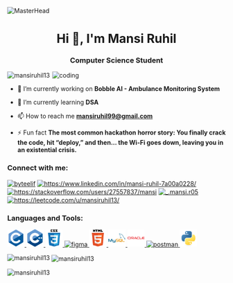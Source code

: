 ![MasterHead](https://raw.githubusercontent.com/sagar-viradiya/sagar-viradiya/master/resources/banner.png)
<h1 align="center">Hi 👋, I'm Mansi Ruhil</h1>
<h3 align="center">Computer Science Student</h3>
<img align="right" alt="coding" width="400" src="https://miro.medium.com/v2/resize:fit:828/format:webp/1*qdAW1TjCN57h1lbuuzvchg.gif">

<p align="left"> <img src="https://komarev.com/ghpvc/?username=mansiruhil13&label=Profile%20views&color=0e75b6&style=flat" alt="mansiruhil13" /> </p>

- 🔭 I’m currently working on **Bobble AI - Ambulance Monitoring System**

- 🌱 I’m currently learning **DSA**

- 📫 How to reach me **mansiruhil99@gmail.com**

- ⚡ Fun fact **The most common hackathon horror story: You finally crack the code, hit “deploy,” and then... the Wi-Fi goes down, leaving you in an existential crisis.**

<h3 align="left">Connect with me:</h3>
<p align="left">
<a href="https://twitter.com/byteelif" target="blank"><img align="center" src="https://raw.githubusercontent.com/rahuldkjain/github-profile-readme-generator/master/src/images/icons/Social/twitter.svg" alt="byteelif" height="30" width="40" /></a>
<a href="https://linkedin.com/in/https://www.linkedin.com/in/mansi-ruhil-7a00a0228/" target="blank"><img align="center" src="https://raw.githubusercontent.com/rahuldkjain/github-profile-readme-generator/master/src/images/icons/Social/linked-in-alt.svg" alt="https://www.linkedin.com/in/mansi-ruhil-7a00a0228/" height="30" width="40" /></a>
<a href="https://stackoverflow.com/users/https://stackoverflow.com/users/27557837/mansi" target="blank"><img align="center" src="https://raw.githubusercontent.com/rahuldkjain/github-profile-readme-generator/master/src/images/icons/Social/stack-overflow.svg" alt="https://stackoverflow.com/users/27557837/mansi" height="30" width="40" /></a>
<a href="https://instagram.com/_.mansi.r05" target="blank"><img align="center" src="https://raw.githubusercontent.com/rahuldkjain/github-profile-readme-generator/master/src/images/icons/Social/instagram.svg" alt="_.mansi.r05" height="30" width="40" /></a>
<a href="https://www.leetcode.com/https://leetcode.com/u/mansiruhil13/" target="blank"><img align="center" src="https://raw.githubusercontent.com/rahuldkjain/github-profile-readme-generator/master/src/images/icons/Social/leet-code.svg" alt="https://leetcode.com/u/mansiruhil13/" height="30" width="40" /></a>
</p>

<h3 align="left">Languages and Tools:</h3>
<p align="left"> <a href="https://www.cprogramming.com/" target="_blank" rel="noreferrer"> <img src="https://raw.githubusercontent.com/devicons/devicon/master/icons/c/c-original.svg" alt="c" width="40" height="40"/> </a> <a href="https://www.w3schools.com/cpp/" target="_blank" rel="noreferrer"> <img src="https://raw.githubusercontent.com/devicons/devicon/master/icons/cplusplus/cplusplus-original.svg" alt="cplusplus" width="40" height="40"/> </a> <a href="https://www.w3schools.com/css/" target="_blank" rel="noreferrer"> <img src="https://raw.githubusercontent.com/devicons/devicon/master/icons/css3/css3-original-wordmark.svg" alt="css3" width="40" height="40"/> </a> <a href="https://www.figma.com/" target="_blank" rel="noreferrer"> <img src="https://www.vectorlogo.zone/logos/figma/figma-icon.svg" alt="figma" width="40" height="40"/> </a> <a href="https://www.w3.org/html/" target="_blank" rel="noreferrer"> <img src="https://raw.githubusercontent.com/devicons/devicon/master/icons/html5/html5-original-wordmark.svg" alt="html5" width="40" height="40"/> </a> <a href="https://www.mysql.com/" target="_blank" rel="noreferrer"> <img src="https://raw.githubusercontent.com/devicons/devicon/master/icons/mysql/mysql-original-wordmark.svg" alt="mysql" width="40" height="40"/> </a> <a href="https://www.oracle.com/" target="_blank" rel="noreferrer"> <img src="https://raw.githubusercontent.com/devicons/devicon/master/icons/oracle/oracle-original.svg" alt="oracle" width="40" height="40"/> </a> <a href="https://postman.com" target="_blank" rel="noreferrer"> <img src="https://www.vectorlogo.zone/logos/getpostman/getpostman-icon.svg" alt="postman" width="40" height="40"/> </a> <a href="https://www.python.org" target="_blank" rel="noreferrer"> <img src="https://raw.githubusercontent.com/devicons/devicon/master/icons/python/python-original.svg" alt="python" width="40" height="40"/> </a> </p>

<p><img align="left" src="https://github-readme-stats.vercel.app/api/top-langs?username=mansiruhil13&show_icons=true&locale=en&layout=compact" alt="mansiruhil13" /></p>

<p>&nbsp;<img align="center" src="https://github-readme-stats.vercel.app/api?username=mansiruhil13&show_icons=true&locale=en" alt="mansiruhil13" /></p>

<p><img align="center" src="https://github-readme-streak-stats.herokuapp.com/?user=mansiruhil13&" alt="mansiruhil13" /></p>
